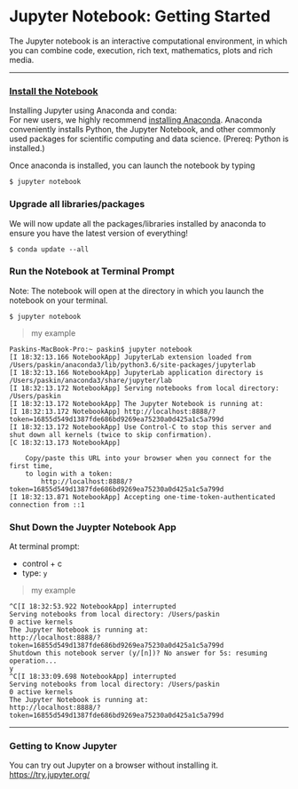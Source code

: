 # Jupyter Notebook:  Getting Started
The Jupyter notebook is an interactive computational environment, in which you can combine code, execution, rich text, mathematics, plots and rich media. 

---

### [Install the Notebook](http://jupyter.readthedocs.io/en/latest/install.html)
Installing Jupyter using Anaconda and conda:  
For new users, we highly recommend [installing Anaconda](https://www.continuum.io/downloads). Anaconda conveniently installs Python, the Jupyter Notebook, and other commonly used packages for scientific computing and data science.  (Prereq: Python is installed.)

Once anaconda is installed, you can launch the notebook by typing
```{bash}
$ jupyter notebook
```

### Upgrade all libraries/packages
We will now update all the packages/libraries installed by anaconda to ensure you have the latest version of everything!

```{bash}
$ conda update --all
```

### Run the Notebook at Terminal Prompt  
Note:  The notebook will open at the directory in which you launch the notebook on your terminal.  
```
$ jupyter notebook
```
>my example
```console
Paskins-MacBook-Pro:~ paskin$ jupyter notebook
[I 18:32:13.166 NotebookApp] JupyterLab extension loaded from /Users/paskin/anaconda3/lib/python3.6/site-packages/jupyterlab
[I 18:32:13.166 NotebookApp] JupyterLab application directory is /Users/paskin/anaconda3/share/jupyter/lab
[I 18:32:13.172 NotebookApp] Serving notebooks from local directory: /Users/paskin
[I 18:32:13.172 NotebookApp] The Jupyter Notebook is running at:
[I 18:32:13.172 NotebookApp] http://localhost:8888/?token=16855d549d1387fde686bd9269ea75230a0d425a1c5a799d
[I 18:32:13.172 NotebookApp] Use Control-C to stop this server and shut down all kernels (twice to skip confirmation).
[C 18:32:13.173 NotebookApp] 
    
    Copy/paste this URL into your browser when you connect for the first time,
    to login with a token:
        http://localhost:8888/?token=16855d549d1387fde686bd9269ea75230a0d425a1c5a799d
[I 18:32:13.871 NotebookApp] Accepting one-time-token-authenticated connection from ::1

```

### Shut Down the Juypter Notebook App
At terminal prompt:  
 * control + c
 * type:  `y`
 
>my example 
```console
^C[I 18:32:53.922 NotebookApp] interrupted
Serving notebooks from local directory: /Users/paskin
0 active kernels
The Jupyter Notebook is running at:
http://localhost:8888/?token=16855d549d1387fde686bd9269ea75230a0d425a1c5a799d
Shutdown this notebook server (y/[n])? No answer for 5s: resuming operation...
y
^C[I 18:33:09.698 NotebookApp] interrupted
Serving notebooks from local directory: /Users/paskin
0 active kernels
The Jupyter Notebook is running at:
http://localhost:8888/?token=16855d549d1387fde686bd9269ea75230a0d425a1c5a799d
```

---

### Getting to Know Jupyter

You can try out Jupyter on a browser without installing it.  
https://try.jupyter.org/

